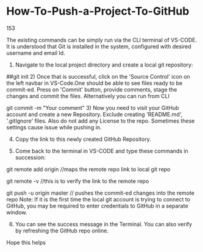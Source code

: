 # How-To-Push-a-Project-To-GitHub
153

The existing commands can be simply run via the CLI terminal of VS-CODE. It is understood that Git is installed in the system, configured with desired username and email Id.

1) Navigate to the local project directory and create a local git repository:

 ##git init
2) Once that is successful, click on the 'Source Control' icon on the left navbar in VS-Code.One should be able to see files ready to be commit-ed. Press on 'Commit' button, provide comments, stage the changes and commit the files. Alternatively you can run from CLI

git commit -m "Your comment"
3) Now you need to visit your GitHub account and create a new Repository. Exclude creating 'README.md', '.gitIgnore' files. Also do not add any License to the repo. Sometimes these settings cause issue while pushing in.

4) Copy the link to this newly created GitHub Repository.

5) Come back to the terminal in VS-CODE and type these commands in succession:

git remote add origin <Link to GitHub Repo>     //maps the remote repo link to local git repo

git remote -v                                  //this is to verify the link to the remote repo 

git push -u origin master                      // pushes the commit-ed changes into the remote repo
Note: If it is the first time the local git account is trying to connect to GitHub, you may be required to enter credentials to GitHub in a separate window.

6) You can see the success message in the Terminal. You can also verify by refreshing the GitHub repo online.

Hope this helps
